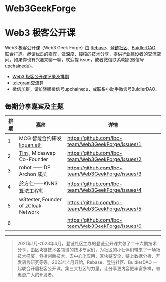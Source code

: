 # Web3GeekForge
# Web3 极客公开课

Web3 极客公开课（Web3 Geek Forge）由 [Rebase](https://twitter.com/RebaseCommunity)、[登链社区](https://twitter.com/UpchainDAO)、[BuidlerDAO](https://twitter.com/BuidlerDAO) 联合打造。邀请优质的嘉宾，做深度、硬核的技术分享，提供行业建设者的交流空间。如果你也有兴趣来聊一聊，欢迎提 issue，或者微信联系晓娜(微信号upchainedu)。

* [Web3 极客公开课记录及排期](https://github.com/lbc-team/Web3GeekForge/issues)
* [telegram交流群](https://t.me/+A9OoK2-mrzc5ODc1)
* 微信加群，请加晓娜微信号upchainedu，或联系小助手微信号BuidlerDAO_

## 每期分享嘉宾及主题
|排期|嘉宾|详情|
|--|--|--|
|1|MCG 智能合约研发[liquan.eth](https://twitter.com/liquan_eth)|https://github.com/lbc-team/Web3GeekForge/issues/1 |
|2|[Tim](https://twitter.com/Sky_ranker) , Midaswap Co-Founder| https://github.com/lbc-team/Web3GeekForge/issues/2|
|3|robot —— DF Archon 成员| https://github.com/lbc-team/Web3GeekForge/issues/3|
|4|於方仁——KNN3算法工程师| https://github.com/lbc-team/Web3GeekForge/issues/4|
|5|w3tester, Founder of zCloak Network| https://github.com/lbc-team/Web3GeekForge/issues/5|
|6| |https://github.com/lbc-team/Web3GeekForge/issues/6 |

---

>2021年1月-2023年4月，登链社区主办的登链公开课共做了二十六期技术分享，由区块链技术各领域的技术专家们，为社区的小伙伴们带来了一场场技术盛宴，包括创新技术，去中心化应用，区块链安全、链上数据分析、开发语言研究等等。2023年4月开始，Rebase、登链社区、BuidlerDAO 一起联合开启极客公开课，集三大社区的力量，让分享更内容更丰富多样，普惠更广大的开发者。
